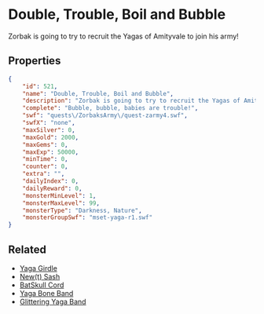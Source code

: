 # Double, Trouble, Boil and Bubble

Zorbak is going to try to recruit the Yagas of Amityvale to join his army!

## Properties

```json
{
    "id": 521,
    "name": "Double, Trouble, Boil and Bubble",
    "description": "Zorbak is going to try to recruit the Yagas of Amityvale to join his army!",
    "complete": "Bubble, bubble, babies are trouble!",
    "swf": "quests\/ZorbaksArmy\/quest-zarmy4.swf",
    "swfX": "none",
    "maxSilver": 0,
    "maxGold": 2000,
    "maxGems": 0,
    "maxExp": 50000,
    "minTime": 0,
    "counter": 0,
    "extra": "",
    "dailyIndex": 0,
    "dailyReward": 0,
    "monsterMinLevel": 1,
    "monsterMaxLevel": 99,
    "monsterType": "Darkness, Nature",
    "monsterGroupSwf": "mset-yaga-r1.swf"
}
```

## Related

- [Yaga Girdle](../items/3260-yaga-girdle.md)
- [New(t) Sash](../items/3261-new-t-sash.md)
- [BatSkull Cord](../items/3262-batskull-cord.md)
- [Yaga Bone Band](../items/3263-yaga-bone-band.md)
- [Glittering Yaga Band](../items/3264-glittering-yaga-band.md)


